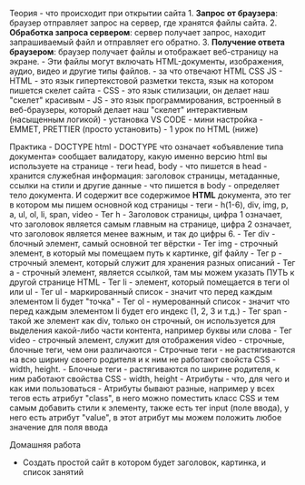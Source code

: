 


Теория 
    - что происходит при открытии сайта
        1. **Запрос от браузера**: браузер отправляет запрос на сервер, где хранятся файлы сайта.
        2.  **Обработка запроса сервером**: сервер получает запрос, находит запрашиваемый файл и отправляет его обратно.
        3. **Получение ответа браузером**: браузер получает файлы и отображает веб-страницу на экране.
        - Эти файлы могут включать HTML-документы, изображения, аудио, видео и другие типы файлов.
    - за что отвечают HTML CSS JS
        - HTML - это язык гипертекстовой разметки текста, язык на котором пишется скелет сайта
        - CSS - это язык стилизации, он делает наш "скелет" красивым
        - JS - это язык программирования, встроенный в веб-браузеры, который делает наш "скелет" интерактивным (насыщенным логикой)
    - установка VS CODE 
        - мини настройка - EMMET, PRETTIER (просто установить)
    - 1 урок по HTML (ниже)

Практика 
    - DOCTYPE html
        - DOCTYPE что означает «объявление типа документа» сообщает валидатору, какую именно версию html вы используете на странице
    - теги head, body
        - что пишется в head
		    - хранится служебная информация: заголовок страницы, метаданные, ссылки на стили и другие данные
        - что пишется в body
            - определяет тело документа. И содержит все содержимое **HTML** документа, это тег в котором мы пишем основной код страницы
    - теги - h(1-6), div, img, p, a, ul, ol, li, span, video
        - Тег h - Заголовок страницы, цифра 1 означает, что заголовок является самым главным на странице, цифра 2 означает, что заголовок является менее важным, и так до цифры 6.
        - Тег div - блочный элемент,  самый основной тег вёрстки
        - Тег img - строчный элемент, в который мы помещаем путь к картинке, gif файлу
        - Тег p - строчный элемент, который служит для хранения разных описаний
        - Тег a - строчный элемент, является ссылкой, там мы можем указать ПУТЬ к другой странице HTML
        - Тег li - элемент, который помещается в теги ol или ul
        - Тег ul - маркированный список - значит что перед каждым элементом li будет "точка"
        - Тег ol - нумерованный список - значит что перед каждым элементом li будет его индекс (1, 2, 3 и т.д.)
        - Тег span - такой же элемент как div, только он строчный, он используется для выделения какой-либо части контента, например буквы или слова
        - Тег video - строчный элемент, служит для отображения video
    - строчные, блочные теги, чем они различаются
		- Строчные теги - не растягиваются на всю ширину своего родителя и к ним не работают свойста CSS - width, height.
		- Блочные теги - растягиваются по ширине родителя, к ним работают свойства CSS - width, height
    - Атрибуты - что, для чего и как ими пользоваться 
	     - Атрибуты бывают разные, например у всех тегов есть атрибут "class", в него можно поместить класс CSS и тем самым добавить стили к элементу, также есть тег input (поле ввода), у него есть атрибут "value", в этот атрибут мы можем положить любое значение для поля ввода

Домашняя работа 
  - Создать простой сайт в котором будет заголовок, картинка, и список занятий